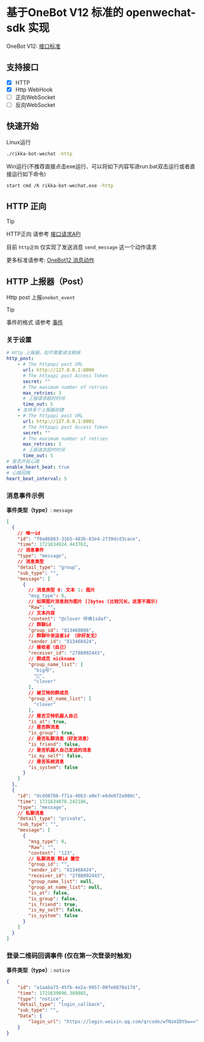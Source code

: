 # 基于OneBot V12 标准的 openwechat-sdk 实现

OneBot V12: [接口标准](https://12.onebot.dev/)

## 支持接口

- [x] HTTP
- [x] Http WebHook
- [ ] 正向WebSocket
- [ ] 反向WebSocket

## 快速开始

Linux运行
```bash
./rikka-bot-wechat -http
```

Win运行(不推荐直接点击exe运行、可以将如下内容写进run.bat双击运行或者直接运行如下命令)
```bash
start cmd /K rikka-bot-wechat.exe -http
```

## HTTP 正向

> [!TIP]
> HTTP正向 请参考  [接口请求API](https://apifox.com/apidoc/shared-a79a48e7-1352-483b-b9fc-3268bf88ae0d)

目前 `http正向` 仅实现了发送消息 `send_message` 这一个动作请求

更多标准请参考: [OneBot12 消息动作](https://12.onebot.dev/interface/message/actions/#:~:text=%E6%B6%88%E6%81%AF%E5%8A%A8%E4%BD%9C-,send_message%20%E5%8F%91%E9%80%81%E6%B6%88%E6%81%AF,-%E5%85%B3%E4%BA%8E%E6%89%A9%E5%B1%95%E6%AD%A4)


## HTTP 上报器（Post）

Http post 上报`onebot_event`

> [!TIP]
> 事件的格式 请参考  [事件](https://12.onebot.dev/connect/data-protocol/event/)

### 关于设置

```yaml
# Http 上报器，如不需要请注释掉
http_post:
    - # The httpapi post URL
      url: http://127.0.0.1:8000
      # The httpapi post Access Token
      secret: ""
      # The maximum number of retries
      max_retries: 3
      # 上报请求超时时间
      time_out: 5
    # 支持多个上报器创建
    - # The httpapi post URL
      url: http://127.0.0.1:8001
      # The httpapi post Access Token
      secret: ""
      # The maximum number of retries
      max_retries: 3
      # 上报请求超时时间
      time_out: 5
# 是否开启心跳
enable_heart_beat: true
# 心跳间隔
heart_beat_interval: 5
```


### 消息事件示例

**事件类型（type）**: `message`

```json
[
  {
    // 唯一id
    "id": "f0a06883-31b5-483b-83e4-2739dcd3cace",
    "time": 1721634924.443763,
    // 消息事件
    "type": "message",
    // 消息类型
    "detail_type": "group",
    "sub_type": "",
    "message": [
      {
        // 消息类型 0: 文本 1: 图片
        "msg_type": 0, 
        // 如果图片消息则为图片 []bytes (比较冗长，这里不展示)
        "Raw": "",
        // 文本内容
        "content": "@clover 呼唤1sdaf",
        // 群聊id
        "group_id": "813468086",
        // 群聊中发送者id （非好友无）
        "sender_id": "813468424",
        // 接收者（自己）
        "receiver_id": "2788092443",
        // 群成员 nickname
        "group_name_list": [
          "big号",
          "🗻",
          "clover"
        ],
        // 被艾特的群成员
        "group_at_name_list": [
          "clover"
        ],
        // 是否艾特机器人自己
        "is_at": true,
        // 是否群消息
        "is_group": true,
        // 是否私聊消息（好友消息） 
        "is_friend": false,
        // 是否机器人自己发送的消息
        "is_my_self": false,
        // 是否系统消息
        "is_system": false
      }
    ]
  },
  {
    "id": "dcdd8786-f71a-46b3-a0e7-e6de072a980c",
    "time": 1721634878.242186,
    "type": "message",
    // 私聊消息
    "detail_type": "private",
    "sub_type": "",
    "message": [
      {
        "msg_type": 0,
        "Raw": "",
        "content": "123",
        // 私聊消息 群id 置空
        "group_id": "",
        "sender_id": "813468424",
        "receiver_id": "2788092443",
        "group_name_list": null,
        "group_at_name_list": null,
        "is_at": false,
        "is_group": false,
        "is_friend": true,
        "is_my_self": false,
        "is_system": false
      }
    ]
  }
]
```

### 登录二维码回调事件 (仅在第一次登录时触发)

**事件类型（type）**: `notice`

```json
{
    "id": "a1aaba75-45fb-4e2a-9957-00fe8878a17d",
    "time": 1721639096.389885,
    "type": "notice",
    "detail_type": "login_callback",
    "sub_type": "",
    "Data": {
        "login_url": "https://login.weixin.qq.com/qrcode/wfNzmIDtbw=="
    }
}
```

